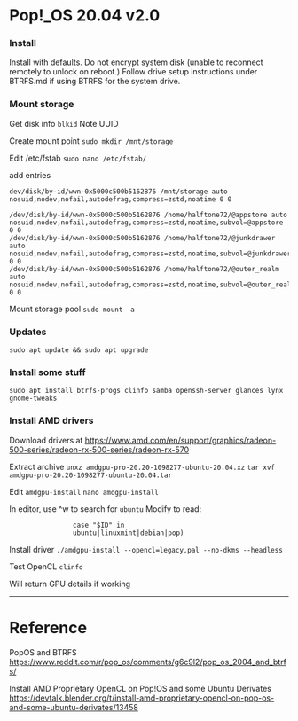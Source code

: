 # Pop!_OS 20.04 v2.0

### Install

Install with defaults. Do not encrypt system disk (unable to reconnect remotely to unlock on reboot.) Follow drive setup instructions under BTRFS.md if using BTRFS for the system drive.

### Mount storage

Get disk info
`blkid`
Note UUID

Create mount point
`sudo mkdir /mnt/storage`

Edit /etc/fstab
`sudo nano /etc/fstab/`

add entries

```
dev/disk/by-id/wwn-0x5000c500b5162876 /mnt/storage auto nosuid,nodev,nofail,autodefrag,compress=zstd,noatime 0 0
```

```
/dev/disk/by-id/wwn-0x5000c500b5162876 /home/halftone72/@appstore auto nosuid,nodev,nofail,autodefrag,compress=zstd,noatime,subvol=@appstore 0 0
/dev/disk/by-id/wwn-0x5000c500b5162876 /home/halftone72/@junkdrawer auto nosuid,nodev,nofail,autodefrag,compress=zstd,noatime,subvol=@junkdrawer 0 0
/dev/disk/by-id/wwn-0x5000c500b5162876 /home/halftone72/@outer_realm auto nosuid,nodev,nofail,autodefrag,compress=zstd,noatime,subvol=@outer_realm 0 0
```

Mount storage pool
`sudo mount -a`

### Updates
`sudo apt update && sudo apt upgrade`

### Install some stuff

`sudo apt install btrfs-progs clinfo samba openssh-server glances lynx gnome-tweaks`

### Install AMD drivers

Download drivers at https://www.amd.com/en/support/graphics/radeon-500-series/radeon-rx-500-series/radeon-rx-570

Extract archive
`unxz amdgpu-pro-20.20-1098277-ubuntu-20.04.xz`
`tar xvf amdgpu-pro-20.20-1098277-ubuntu-20.04.tar`

Edit `amdgpu-install`
`nano amdgpu-install`

In editor,  use ^w to search for `ubuntu`
Modify to read:

```
				case "$ID" in
                ubuntu|linuxmint|debian|pop)
```

Install driver
`./amdgpu-install --opencl=legacy,pal --no-dkms --headless`

Test OpenCL
`clinfo`

Will return GPU details if working

---

# Reference

PopOS and BTRFS
https://www.reddit.com/r/pop_os/comments/g6c9l2/pop_os_2004_and_btrfs/

Install AMD Proprietary OpenCL on Pop!OS and some Ubuntu Derivates
https://devtalk.blender.org/t/install-amd-proprietary-opencl-on-pop-os-and-some-ubuntu-derivates/13458

